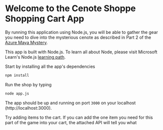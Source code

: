 # Welcome to the Cenote Shoppe Shopping Cart App

By running this application using Node.js, you will be able to gather the gear you need to dive into the mysterious cenote as described in Part 2 of the [Azure Maya Mystery](https://aka.ms/AzureMayaMystery).

This app is built with Node.js. To learn all about Node, please visit Microsoft Learn's Node.js [learning path](https://docs.microsoft.com/en-gb/learn/paths/build-javascript-applications-nodejs/?WT.mc_id=mayamystery-playfab-jelooper).

Start by installing all the app's dependencies

```bash
npm install
```

Run the shop by typing

```bash
node app.js
```

The app should be up and running on port `3000` on your localhost (http://localhost:3000).

Try adding items to the cart. If you can add the one item you need for this part of the game into your cart, the attached API will tell you what
